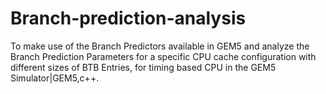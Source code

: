 # Branch-prediction-analysis
To make use of the Branch Predictors available in GEM5 and analyze the Branch Prediction Parameters for a specific CPU cache configuration with different sizes of BTB Entries, for timing based CPU in the GEM5 Simulator|GEM5,c++.
